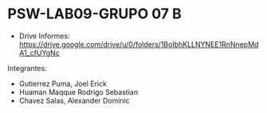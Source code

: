 # PSW-LAB09-GRUPO 07 B

* Drive Informes: https://drive.google.com/drive/u/0/folders/1BoIbhKLLNYNEE1RnNnepMdA1_cfUYgNc 

Integrantes: 
* Gutierrez Puma, Joel Erick
* Huaman Maqque Rodrigo Sebastian
* Chavez Salas, Alexander Dominic
